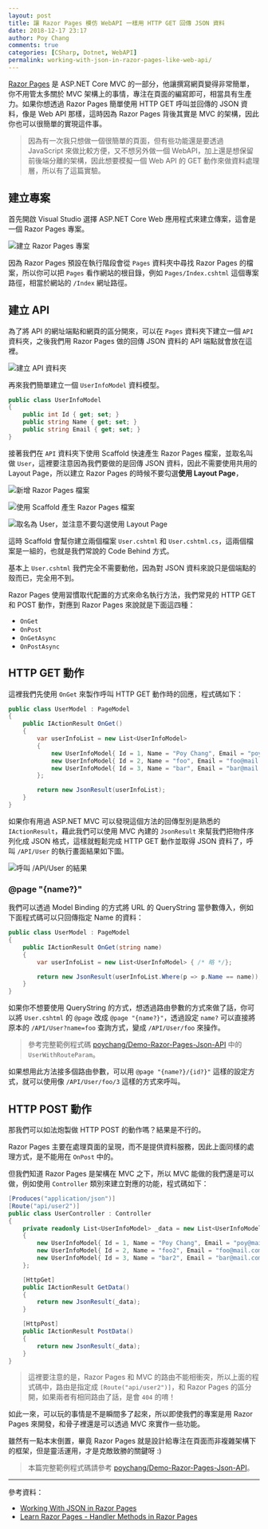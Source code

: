 ```yaml
---
layout: post
title: 讓 Razor Pages 模仿 WebAPI 一樣用 HTTP GET 回傳 JSON 資料
date: 2018-12-17 23:17
author: Poy Chang
comments: true
categories: [CSharp, Dotnet, WebAPI]
permalink: working-with-json-in-razor-pages-like-web-api/
---
```


[Razor Pages](https://docs.microsoft.com/zh-tw/aspnet/core/razor-pages/?WT.mc_id=DT-MVP-5003022) 是 ASP.NET Core MVC 的一部分，他讓撰寫網頁變得非常簡單，你不用管太多關於 MVC 架構上的事情，專注在頁面的編寫即可，相當具有生產力。如果你想透過 Razor Pages 簡單使用 HTTP GET 呼叫並回傳的 JSON 資料，像是 Web API 那樣，這時因為 Razor Pages 背後其實是 MVC 的架構，因此你也可以很簡單的實現這件事。

>因為有一次我只想做一個很簡單的頁面，但有些功能還是要透過 JavaScript 來做比較方便，又不想另外做一個 WebAPI，加上還是想保留前後端分離的架構，因此想要模擬一個 Web API 的 GET 動作來做資料處理層，所以有了這篇實驗。

## 建立專案

首先開啟 Visual Studio 選擇 ASP.NET Core Web 應用程式來建立傳案，這會是一個 Razor Pages 專案。

![建立 Razor Pages 專案](https://i.imgur.com/WC72rcK.png)

因為 Razor Pages 預設在執行階段會從 `Pages` 資料夾中尋找 Razor Pages 的檔案，所以你可以把 `Pages` 看作網站的根目錄，例如 `Pages/Index.cshtml` 這個專案路徑，相當於網站的 `/Index` 網址路徑。

## 建立 API

為了將 API 的網址端點和網頁的區分開來，可以在 `Pages` 資料夾下建立一個 `API` 資料夾，之後我們用 Razor Pages 做的回傳 JSON 資料的 API 端點就會放在這裡。

![建立 API 資料夾](https://i.imgur.com/9H7mEpJ.png)

再來我們簡單建立一個 `UserInfoModel` 資料模型。

```csharp
public class UserInfoModel
{
    public int Id { get; set; }
    public string Name { get; set; }
    public string Email { get; set; }
}
```

接著我們在 `API` 資料夾下使用 Scaffold 快速產生 Razor Pages 檔案，並取名叫做 `User`，這裡要注意因為我們要做的是回傳 JSON 資料，因此不需要使用共用的 Layout Page，所以建立 Razor Pages 的時候不要勾選**使用 Layout Page**，

![新增 Razor Pages 檔案](https://i.imgur.com/RG7woe9.png)

![使用 Scaffold 產生 Razor Pages 檔案](https://i.imgur.com/HyZTRsU.png)

![取名為 User，並注意不要勾選使用 Layout Page](https://i.imgur.com/2rB1ClH.png)

這時 Scaffold 會幫你建立兩個檔案 `User.cshtml` 和 `User.cshtml.cs`，這兩個檔案是一組的，也就是我們常說的 Code Behind 方式。

基本上 `User.cshtml` 我們完全不需要動他，因為對 JSON 資料來說只是個端點的殼而已，完全用不到。

Razor Pages 使用習慣取代配置的方式來命名執行方法，我們常見的 HTTP GET 和 POST 動作，對應到 Razor Pages 來說就是下面這四種：

- `OnGet`
- `OnPost`
- `OnGetAsync`
- `OnPostAsync`

## HTTP GET 動作

這裡我們先使用 `OnGet` 來製作呼叫 HTTP GET 動作時的回應，程式碼如下：

```csharp
public class UserModel : PageModel
{
    public IActionResult OnGet()
    {
        var userInfoList = new List<UserInfoModel>
        {
            new UserInfoModel{ Id = 1, Name = "Poy Chang", Email = "poy@mail.com"},
            new UserInfoModel{ Id = 2, Name = "foo", Email = "foo@mail.com"},
            new UserInfoModel{ Id = 3, Name = "bar", Email = "bar@mail.com"}
        };

        return new JsonResult(userInfoList);
    }
}
```

如果你有用過 ASP.NET MVC 可以發現這個方法的回傳型別是熟悉的 `IActionResult`，藉此我們可以使用 MVC 內建的 `JsonResult` 來幫我們把物件序列化成 JSON 格式，這樣就輕鬆完成 HTTP GET 動作並取得 JSON 資料了，呼叫 `/API/User` 的執行畫面結果如下圖。

![呼叫 /API/User 的結果](https://i.imgur.com/2rB1ClH.png)

### @page "{name?}"

我們可以透過 Model Binding 的方式將 URL 的 QueryString 當參數傳入，例如下面程式碼可以只回傳指定 Name 的資料：

```csharp
public class UserModel : PageModel
{
    public IActionResult OnGet(string name)
    {
        var userInfoList = new List<UserInfoModel> { /* 略 */};

        return new JsonResult(userInfoList.Where(p => p.Name == name));
    }
}
```

如果你不想要使用 QueryString 的方式，想透過路由參數的方式來做了話，你可以將 `User.cshtml` 的 `@page` 改成 `@page "{name?}"`，透過設定 `name?` 可以直接將原本的 `/API/User?name=foo` 查詢方式，變成 `/API/User/foo` 來操作。

>參考完整範例程式碼 [poychang/Demo-Razor-Pages-Json-API](https://github.com/poychang/Demo-Razor-Pages-Json-API) 中的 `UserWithRouteParam`。

如果想用此方法接多個路由參數，可以用 `@page "{name?}/{id?}"` 這樣的設定方式，就可以使用像 `/API/User/foo/3` 這樣的方式來呼叫。

## HTTP POST 動作

那我們可以如法炮製做 HTTP POST 的動作嗎？結果是不行的。

Razor Pages 主要在處理頁面的呈現，而不是提供資料服務，因此上面同樣的處理方式，是不能用在 `OnPost` 中的。

但我們知道 Razor Pages 是架構在 MVC 之下，所以 MVC 能做的我們還是可以做，例如使用 `Controller` 類別來建立對應的功能，程式碼如下：

```csharp
[Produces("application/json")]
[Route("api/user2")]
public class UserController : Controller
{
    private readonly List<UserInfoModel> _data = new List<UserInfoModel>
    {
        new UserInfoModel{ Id = 1, Name = "Poy Chang", Email = "poy@mail.com"},
        new UserInfoModel{ Id = 2, Name = "foo2", Email = "foo@mail.com"},
        new UserInfoModel{ Id = 3, Name = "bar2", Email = "bar@mail.com"}
    };

    [HttpGet]
    public IActionResult GetData()
    {
        return new JsonResult(_data);
    }

    [HttpPost]
    public IActionResult PostData()
    {
        return new JsonResult(_data);
    }
}
```

>這裡要注意的是，Razor Pages 和 MVC 的路由不能相衝突，所以上面的程式碼中，路由是指定成 `[Route("api/user2")]`，和 Razor Pages 的區分開，如果兩者有相同路由了話，是會 `404` 的唷！

如此一來，可以玩的事情是不是瞬間多了起來，所以即使我們的專案是用 Razor Pages 來開發，和骨子裡還是可以透過 MVC 來實作一些功能。

雖然有一點本末倒置，畢竟 Razor Pages 就是設計給專注在頁面而非複雜架構下的框架，但是靈活運用，才是克敵致勝的關鍵呀 :)

>本篇完整範例程式碼請參考 [poychang/Demo-Razor-Pages-Json-API](https://github.com/poychang/Demo-Razor-Pages-Json-API)。

----------

參考資料：

* [Working With JSON in Razor Pages](https://www.mikesdotnetting.com/article/318/working-with-json-in-razor-pages)
* [Learn Razor Pages - Handler Methods in Razor Pages](https://www.learnrazorpages.com/razor-pages/handler-methods)
